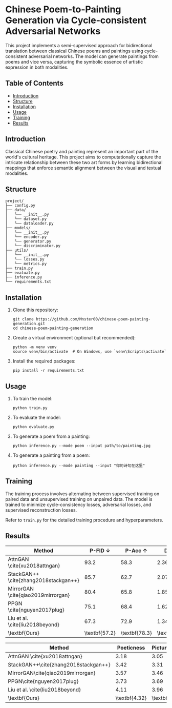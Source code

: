 # Chinese Poem-to-Painting Generation via Cycle-consistent Adversarial Networks

This project implements a semi-supervised approach for bidirectional translation between classical Chinese poems and paintings using cycle-consistent adversarial networks. The model can generate paintings from poems and vice versa, capturing the symbolic essence of artistic expression in both modalities.

## Table of Contents

- [Introduction](#introduction)
- [Structure](#Structure)
- [Installation](#installation)
- [Usage](#usage)
- [Training](#training)
- [Results](#results)

## Introduction

Classical Chinese poetry and painting represent an important part of the world's cultural heritage. This project aims to computationally capture the intricate relationship between these two art forms by learning bidirectional mappings that enforce semantic alignment between the visual and textual modalities.


## Structure
   ```
   project/
   ├── config.py
   ├── data/
   │   └── __init__.py
   │   └── dataset.py
   │   └── dataloader.py
   ├── models/
   │   └── __init__.py
   │   └── encoder.py
   │   └── generator.py
   │   └── discriminator.py
   ├── utils/
   │   └── __init__.py
   │   └── losses.py
   │   └── metrics.py
   ├── train.py
   ├── evaluate.py
   ├── inference.py
   └── requirements.txt
   ```


## Installation

1. Clone this repository:
   ```
   git clone https://github.com/Mnster00/chinese-poem-painting-generation.git
   cd chinese-poem-painting-generation
   ```

2. Create a virtual environment (optional but recommended):
   ```
   python -m venv venv
   source venv/bin/activate  # On Windows, use `venv\Scripts\activate`
   ```

3. Install the required packages:
   ```
   pip install -r requirements.txt
   ```

## Usage

1. To train the model:
   ```
   python train.py
   ```

2. To evaluate the model:
   ```
   python evaluate.py
   ```

3. To generate a poem from a painting:
   ```
   python inference.py --mode poem --input path/to/painting.jpg
   ```

4. To generate a painting from a poem:
   ```
   python inference.py --mode painting --input "你的诗句在这里"
   ```


## Training

The training process involves alternating between supervised training on paired data and unsupervised training on unpaired data. The model is trained to minimize cycle-consistency losses, adversarial losses, and supervised reconstruction losses.

Refer to `train.py` for the detailed training procedure and hyperparameters.


## Results

| Method                                | P-FID $\downarrow$ | P-Acc $\uparrow$ | DCE $\downarrow$ |
|---------------------------------------|--------------------|------------------|------------------|
| AttnGAN \cite{xu2018attngan}          | 93.2               | 58.3             | 2.36             |
| StackGAN++ \cite{zhang2018stackgan++} | 85.7               | 62.7             | 2.07             |
| MirrorGAN \cite{qiao2019mirrorgan}    | 80.4               | 65.8             | 1.85             |
| PPGN \cite{nguyen2017plug}            | 75.1               | 68.4             | 1.62             |
| Liu et al. \cite{liu2018beyond}       | 67.3               | 72.9             | 1.34             |
| \textbf{Ours}                         | \textbf{57.2}      | \textbf{78.3}    | \textbf{0.85}    |


| Method                               | Poeticness    | Picturesqueness | Consistency   |
|--------------------------------------|---------------|-----------------|---------------|
| AttnGAN \cite{xu2018attngan}         | 3.18          | 3.05            | 2.92          |
| StackGAN++\cite{zhang2018stackgan++} | 3.42          | 3.31            | 3.15          |
| MirrorGAN\cite{qiao2019mirrorgan}    | 3.57          | 3.46            | 3.28          |
| PPGN\cite{nguyen2017plug}            | 3.73          | 3.69            | 3.52          |
| Liu et al. \cite{liu2018beyond}      | 4.11          | 3.96            | 3.88          |
| \textbf{Ours}                        | \textbf{4.32} | \textbf{4.25}   | \textbf{4.18} |


